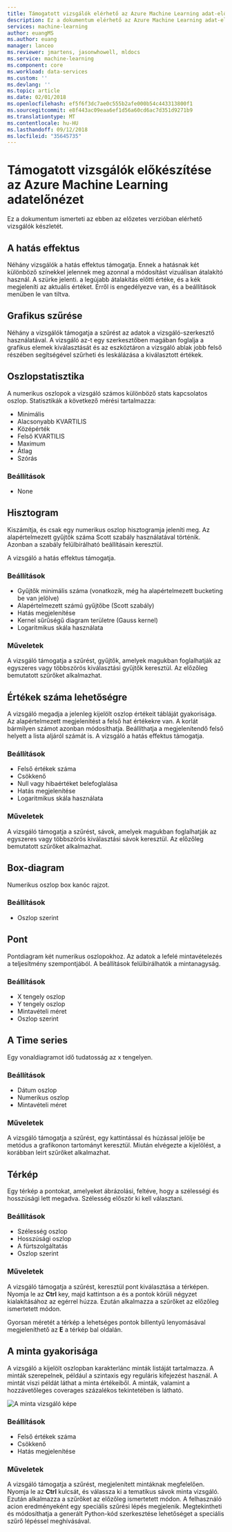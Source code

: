 ```yaml
---
title: Támogatott vizsgálók elérhető az Azure Machine Learning adat-előkészítési |} A Microsoft Docs
description: Ez a dokumentum elérhető az Azure Machine Learning adat-előkészítési vizsgálók teljes listáját tartalmazza.
services: machine-learning
author: euangMS
ms.author: euang
manager: lanceo
ms.reviewer: jmartens, jasonwhowell, mldocs
ms.service: machine-learning
ms.component: core
ms.workload: data-services
ms.custom: ''
ms.devlang: ''
ms.topic: article
ms.date: 02/01/2018
ms.openlocfilehash: ef5f6f3dc7ae0c555b2afe000b54c443313800f1
ms.sourcegitcommit: e8f443ac09eaa6ef1d56a60cd6ac7d351d9271b9
ms.translationtype: MT
ms.contentlocale: hu-HU
ms.lasthandoff: 09/12/2018
ms.locfileid: "35645735"
---
```

# <a name="supported-inspectors-for-the-azure-machine-learning-data-preparation-preview"></a>Támogatott vizsgálók előkészítése az Azure Machine Learning adatelőnézet
Ez a dokumentum ismerteti az ebben az előzetes verzióban elérhető vizsgálók készletét.

## <a name="the-halo-effect"></a>A hatás effektus 
Néhány vizsgálók a hatás effektus támogatja. Ennek a hatásnak két különböző színekkel jelennek meg azonnal a módosítást vizuálisan átalakító használ. A szürke jelenti. a legújabb átalakítás előtti értéke, és a kék megjeleníti az aktuális értéket. Erről is engedélyezve van, és a beállítások menüben le van tiltva.

## <a name="graphical-filtering"></a>Grafikus szűrése 
Néhány a vizsgálók támogatja a szűrést az adatok a vizsgáló-szerkesztő használatával. A vizsgáló az-t egy szerkesztőben magában foglalja a grafikus elemek kiválasztását és az eszköztáron a vizsgáló ablak jobb felső részében segítségével szűrheti és leskálázása a kiválasztott értékek. 

## <a name="column-statistics"></a>Oszlopstatisztika
A numerikus oszlopok a vizsgáló számos különböző stats kapcsolatos oszlop. Statisztikák a következő mérési tartalmazza: 
- Minimális
- Alacsonyabb KVARTILIS
- Középérték
- Felső KVARTILIS
- Maximum
- Átlag
- Szórás


### <a name="options"></a>Beállítások 
- None

## <a name="histogram"></a>Hisztogram 
Kiszámítja, és csak egy numerikus oszlop hisztogramja jeleníti meg. Az alapértelmezett gyűjtők száma Scott szabály használatával történik. Azonban a szabály felülbírálható beállításain keresztül.

A vizsgáló a hatás effektus támogatja.


### <a name="options"></a>Beállítások
- Gyűjtők minimális száma (vonatkozik, még ha alapértelmezett bucketing be van jelölve)
- Alapértelmezett számú gyűjtőbe (Scott szabály) 
- Hatás megjelenítése
- Kernel sűrűségű diagram területre (Gauss kernel) 
- Logaritmikus skála használata


### <a name="actions"></a>Műveletek
A vizsgáló támogatja a szűrést, gyűjtők, amelyek magukban foglalhatják az egyszeres vagy többszörös kiválasztási gyűjtők keresztül. Az előzőleg bemutatott szűrőket alkalmazhat.

## <a name="value-counts"></a>Értékek száma lehetőségre
A vizsgáló megadja a jelenleg kijelölt oszlop értékeit tábláját gyakorisága. Az alapértelmezett megjelenítést a felső hat értékekre van. A korlát bármilyen számot azonban módosíthatja. Beállíthatja a megjelenítendő felső helyett a lista aljáról számát is. A vizsgáló a hatás effektus támogatja.

### <a name="options"></a>Beállítások 
- Felső értékek száma
- Csökkenő
- Null vagy hibaértéket belefoglalása
- Hatás megjelenítése
- Logaritmikus skála használata


### <a name="actions"></a>Műveletek 
A vizsgáló támogatja a szűrést, sávok, amelyek magukban foglalhatják az egyszeres vagy többszörös kiválasztási sávok keresztül. Az előzőleg bemutatott szűrőket alkalmazhat.

## <a name="box-plot"></a>Box-diagram 
Numerikus oszlop box kanóc rajzot.

### <a name="options"></a>Beállítások 
- Oszlop szerint

## <a name="scatter-plot"></a>Pont
Pontdiagram két numerikus oszlopokhoz. Az adatok a lefelé mintavételezés a teljesítmény szempontjából. A beállítások felülbírálhatók a mintanagyság.

### <a name="options"></a>Beállítások  
- X tengely oszlop
- Y tengely oszlop
- Mintavételi méret
- Oszlop szerint


## <a name="time-series"></a>A Time series
Egy vonaldiagramot idő tudatosság az x tengelyen.

### <a name="options"></a>Beállítások
- Dátum oszlop
- Numerikus oszlop
- Mintavételi méret


### <a name="actions"></a>Műveletek
A vizsgáló támogatja a szűrést, egy kattintással és húzással jelölje be metódus a grafikonon tartományt keresztül. Miután elvégezte a kijelölést, a korábban leírt szűrőket alkalmazhat.


## <a name="map"></a>Térkép 
Egy térkép a pontokat, amelyeket ábrázolási, feltéve, hogy a szélességi és hosszúsági lett megadva. Szélesség először ki kell választani.

### <a name="options"></a>Beállítások
- Szélesség oszlop
- Hosszúsági oszlop
- A fürtszolgáltatás
- Oszlop szerint


### <a name="actions"></a>Műveletek
A vizsgáló támogatja a szűrést, keresztül pont kiválasztása a térképen. Nyomja le az **Ctrl** key, majd kattintson a és a pontok körüli négyzet kialakításához az egérrel húzza. Ezután alkalmazza a szűrőket az előzőleg ismertetett módon.

Gyorsan méretét a térkép a lehetséges pontok billentyű lenyomásával megjeleníthető az **E** a térkép bal oldalán.


## <a name="pattern-frequency"></a>A minta gyakorisága 

A vizsgáló a kijelölt oszlopban karakterlánc minták listáját tartalmazza. A minták szerepelnek, például a szintaxis egy reguláris kifejezést használ. A mintát viszi példát láthat a minta értékeiből. A minták, valamint a hozzávetőleges coverages százalékos tekintetében is látható.

![A minta vizsgáló képe](media/data-prep-appendix4-supported-inspectors/PatternInspectorProductNumber.png)

### <a name="options"></a>Beállítások
- Felső értékek száma
- Csökkenő
- Hatás megjelenítése

### <a name="actions"></a>Műveletek
A vizsgáló támogatja a szűrést, megjelenített mintáknak megfelelően. Nyomja le az **Ctrl** kulcsát, és válassza ki a tematikus sávok minta vizsgáló. Ezután alkalmazza a szűrőket az előzőleg ismertetett módon. A felhasználó acion eredményeként egy speciális szűrési lépés megjelenik. Megtekintheti és módosíthatja a generált Python-kód szerkesztése lehetőséget a speciális szűrő lépéssel meghívásával.
